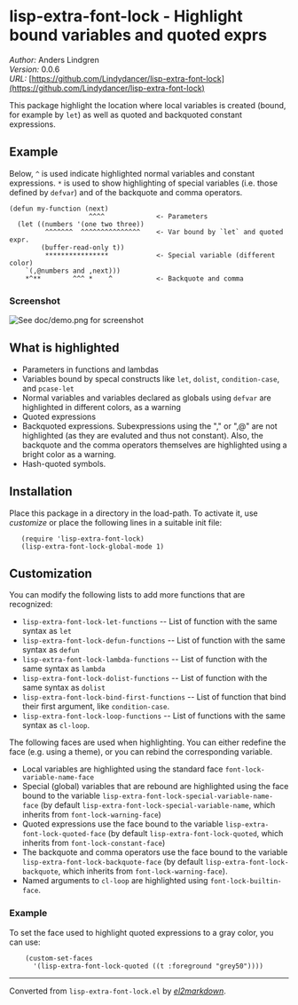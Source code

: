 # lisp-extra-font-lock - Highlight bound variables and quoted exprs

*Author:* Anders Lindgren<br>
*Version:* 0.0.6<br>
*URL:* [https://github.com/Lindydancer/lisp-extra-font-lock](https://github.com/Lindydancer/lisp-extra-font-lock)<br>

This package highlight the location where local variables is
created (bound, for example by `let`) as well as quoted and
backquoted constant expressions.

## Example

Below, `^` is used indicate highlighted normal variables and
constant expressions. `*` is used to show highlighting of special
variables (i.e. those defined by `defvar`) and of the backquote and
comma operators.

    (defun my-function (next)
                        ^^^^             <- Parameters
      (let ((numbers '(one two three))
             ^^^^^^^  ^^^^^^^^^^^^^^^    <- Var bound by `let` and quoted expr.
            (buffer-read-only t))
             ****************            <- Special variable (different color)
        `(,@numbers and ,next)))
        *^**        ^^^ *    ^           <- Backquote and comma

### Screenshot

![See doc/demo.png for screenshot](doc/demo.png)

## What is highlighted

* Parameters in functions and lambdas
* Variables bound by specal constructs like `let`, `dolist`,
  `condition-case`, and `pcase-let`
* Normal variables and variables declared as globals using `defvar`
  are highlighted in different colors, as a warning
* Quoted expressions
* Backquoted expressions. Subexpressions using the "," or ",@" are
  not highlighted (as they are evaluted and thus not constant).
  Also, the backquote and the comma operators themselves are
  highlighted using a bright color as a warning.
* Hash-quoted symbols.

## Installation

Place this package in a directory in the load-path. To activate it,
use *customize* or place the following lines in a suitable init
file:

       (require 'lisp-extra-font-lock)
       (lisp-extra-font-lock-global-mode 1)

## Customization

You can modify the following lists to add more functions that are
recognized:

* `lisp-extra-font-lock-let-functions` -- List of function with the
  same syntax as `let`
* `lisp-extra-font-lock-defun-functions` -- List of function with
  the same syntax as `defun`
* `lisp-extra-font-lock-lambda-functions` -- List of function with
  the same syntax as `lambda`
* `lisp-extra-font-lock-dolist-functions` -- List of function with
  the same syntax as `dolist`
* `lisp-extra-font-lock-bind-first-functions` -- List of function
  that bind their first argument, like `condition-case`.
* `lisp-extra-font-lock-loop-functions` -- List of functions with
  the same syntax as `cl-loop`.

The following faces are used when highlighting. You can either
redefine the face (e.g. using a theme), or you can rebind the
corresponding variable.

* Local variables are highlighted using the standard face
  `font-lock-variable-name-face`
* Special (global) variables that are rebound are highlighted using
  the face bound to the variable
  `lisp-extra-font-lock-special-variable-name-face` (by default
  `lisp-extra-font-lock-special-variable-name`, which inherits from
  `font-lock-warning-face`)
* Quoted expressions use the face bound to the variable
  `lisp-extra-font-lock-quoted-face` (by default
  `lisp-extra-font-lock-quoted`, which inherits from
  `font-lock-constant-face`)
* The backquote and comma operators use the face bound to the
  variable `lisp-extra-font-lock-backquote-face` (by default
  `lisp-extra-font-lock-backquote`, which inherits from
  `font-lock-warning-face`).
* Named arguments to `cl-loop` are highlighted using
  `font-lock-builtin-face`.

### Example

To set the face used to highlight quoted expressions to a gray
color, you can use:

        (custom-set-faces
          '(lisp-extra-font-lock-quoted ((t :foreground "grey50"))))


---
Converted from `lisp-extra-font-lock.el` by [*el2markdown*](https://github.com/Lindydancer/el2markdown).
